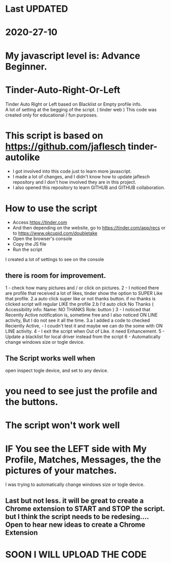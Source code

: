 # Last UPDATED 
# 2020-27-10

# My javascript level is: Advance Beginner. 
# Tinder-Auto-Right-Or-Left
Tinder Auto Right or Left based on Blacklist or Empty profile info.  
A lot of setting at the begging of the script.  ( tinder web )
This code was created only for educational / fun purposes.

# This script is based on https://github.com/jaflesch tinder-autolike 
- I got involved into this code just to learn more javascript.
- I made a lot of changes, and I didn't know how to update jaflesch repository and I don't how involved they are in this project.
- I also opened this repository to learn GITHUB and GITHUB collaboration. 

# How to use the script
- Access https://tinder.com
- And then depending on the website, go to https://tinder.com/app/recs or to https://www.okcupid.com/doubletake
- Open the browser's console
- Copy the JS file
- Run the script

I created a lot of settings to see on the console 

there is room for improvement.
--
1 - check how many pictures and / or click on pictures.
2 - I noticed there are profile that received a lot of likes, tinder show the option to SUPER Like that profile. 
2.a auto click super like or not thanks button. if no thanks is clicked script will regular LIKE the profile
2.b I'd auto click No Thanks  ( Accessibility info:  Name:  NO THANKS  Role: button )
3 - I noticed that Recently Active notification is, sometime free and I also noticed ON LINE activity, But I do not see it all the time. 
3.a I added a code to checked Reciently Active, - I coudn't test it and maybe we can do the some with ON LINE activity. 
4 - I exit the script when Out of Like. it need Enhancement. 
5 - Update a blacklist for local driver instead from the script 
6 - Automatically change windows size or togle device.


The Script works well when
--
open inspect 
togle device, and set to any device. 
# you need to see just the profile and the buttons.
# The script won't work well 
# IF You see the LEFT side with My Profile, Matches, Messages, the the pictures of your matches.

I was trying to automatically change windows size or togle device.

Last but not less. it will be great to create a Chrome extension to START and STOP the script. 
but I think the script needs to be redesing.... 
Open to hear new ideas to create a Chrome Extension
--

# SOON I WILL UPLOAD THE CODE 
